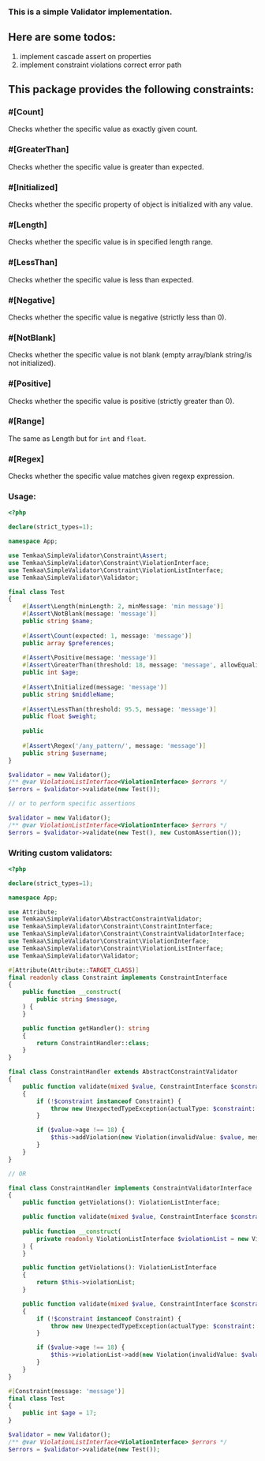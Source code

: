 ### This is a simple Validator implementation.

## Here are some todos:
1. implement cascade assert on properties
2. implement constraint violations correct error path

## This package provides the following constraints:
### \#[Count]
Checks whether the specific value as exactly given count.

### \#[GreaterThan]
Checks whether the specific value is greater than expected.

### \#[Initialized]
Checks whether the specific property of object is initialized with any value.

### \#[Length]
Checks whether the specific value is in specified length range.

### \#[LessThan]
Checks whether the specific value is less than expected.

### \#[Negative]
Checks whether the specific value is negative (strictly less than 0).

### \#[NotBlank]
Checks whether the specific value is not blank (empty array/blank string/is not initialized).

### \#[Positive]
Checks whether the specific value is positive (strictly greater than 0).

### \#[Range]
The same as Length but for `int` and `float`.

### \#[Regex]
Checks whether the specific value matches given regexp expression.

### Usage:
```php
<?php

declare(strict_types=1);

namespace App;

use Temkaa\SimpleValidator\Constraint\Assert;
use Temkaa\SimpleValidator\Constraint\ViolationInterface;
use Temkaa\SimpleValidator\Constraint\ViolationListInterface;
use Temkaa\SimpleValidator\Validator;

final class Test
{
    #[Assert\Length(minLength: 2, minMessage: 'min message')]
    #[Assert\NotBlank(message: 'message')]
    public string $name;
    
    #[Assert\Count(expected: 1, message: 'message')]
    public array $preferences;
    
    #[Assert\Positive(message: 'message')]
    #[Assert\GreaterThan(threshold: 18, message: 'message', allowEquality: true)]
    public int $age;
    
    #[Assert\Initialized(message: 'message')]
    public string $middleName;
    
    #[Assert\LessThan(threshold: 95.5, message: 'message')]
    public float $weight;
    
    public 
    
    #[Assert\Regex('/any_pattern/', message: 'message')]
    public string $username;
}

$validator = new Validator();
/** @var ViolationListInterface<ViolationInterface> $errors */
$errors = $validator->validate(new Test());

// or to perform specific assertions

$validator = new Validator();
/** @var ViolationListInterface<ViolationInterface> $errors */
$errors = $validator->validate(new Test(), new CustomAssertion());
```

### Writing custom validators:
```php
<?php

declare(strict_types=1);

namespace App;

use Attribute;
use Temkaa\SimpleValidator\AbstractConstraintValidator;
use Temkaa\SimpleValidator\Constraint\ConstraintInterface;
use Temkaa\SimpleValidator\Constraint\ConstraintValidatorInterface;
use Temkaa\SimpleValidator\Constraint\ViolationInterface;
use Temkaa\SimpleValidator\Constraint\ViolationListInterface;
use Temkaa\SimpleValidator\Validator;

#[Attribute(Attribute::TARGET_CLASS)]
final readonly class Constraint implements ConstraintInterface
{
    public function __construct(
        public string $message,
    ) {
    }

    public function getHandler(): string
    {
        return ConstraintHandler::class;
    }
}

final class ConstraintHandler extends AbstractConstraintValidator
{
    public function validate(mixed $value, ConstraintInterface $constraint): void
    {
        if (!$constraint instanceof Constraint) {
            throw new UnexpectedTypeException(actualType: $constraint::class, expectedType: Constraint::class);
        }

        if ($value->age !== 18) {
            $this->addViolation(new Violation(invalidValue: $value, message: $constraint->message, path: null));
        }
    }
}

// OR

final class ConstraintHandler implements ConstraintValidatorInterface
{
    public function getViolations(): ViolationListInterface;

    public function validate(mixed $value, ConstraintInterface $constraint): void;
    
    public function __construct(
        private readonly ViolationListInterface $violationList = new ViolationList(),
    ) {
    }

    public function getViolations(): ViolationListInterface
    {
        return $this->violationList;
    }

    public function validate(mixed $value, ConstraintInterface $constraint): void
    {
        if (!$constraint instanceof Constraint) {
            throw new UnexpectedTypeException(actualType: $constraint::class, expectedType: Constraint::class);
        }

        if ($value->age !== 18) {
            $this->violationList->add(new Violation(invalidValue: $value, message: $constraint->message, path: null));
        }
    }
}

#[Constraint(message: 'message')]
final class Test
{
    public int $age = 17;
}

$validator = new Validator();
/** @var ViolationListInterface<ViolationInterface> $errors */
$errors = $validator->validate(new Test());
```

